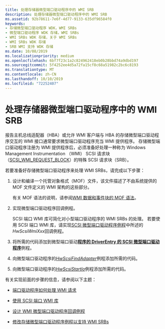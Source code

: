 ```yaml
---
title: 处理存储器微型端口驱动程序中的 WMI SRB
description: 处理存储器微型端口驱动程序中的 WMI SRB
ms.assetid: 92b78611-7e6f-4d77-9133-635df96584f0
keywords:
- 存储微型端口驱动程序 WDK，WMI SRBs
- 微型端口驱动程序 WDK 存储，WMI SRBs
- WMI SRBs WDK 存储，关于 WMI SRBs
- WMI SRBs WDK 存储
- SRB WMI 支持 WDK 存储
ms.date: 10/08/2019
ms.localizationpriority: medium
ms.openlocfilehash: 6bf7f23c1a2c824962418eb0b28bbd74a9dbd197
ms.sourcegitcommit: 5f4252ee4d5a72fa15cf8c68a51982c2bc6c8193
ms.translationtype: MT
ms.contentlocale: zh-CN
ms.lasthandoff: 10/10/2019
ms.locfileid: "72252407"
---
```

# <a name="handling-wmi-srbs-in-storage-miniport-drivers"></a>处理存储器微型端口驱动程序中的 WMI SRB

报告主机总线适配器（HBA）或允许 WMI 客户端与 HBA 的存储微型端口驱动程序交互的 WMI 接口通常要求微型端口驱动程序充当 WMI 提供程序。 存储微型端口驱动程序注册为 WMI 提供程序后，必须准备好处理一种称为 Windows Management Instrumentation （WMI） SCSI 请求块（[SCSI_WMI_REQUEST_BLOCK](https://docs.microsoft.com/windows-hardware/drivers/ddi/content/srb/ns-srb-_scsi_wmi_request_block)）的特殊 SCSI 请求块（SRB）。

若要准备好存储微型端口驱动程序来处理 WMI SRBs，请完成以下步骤：

1. 设计和编译一个托管对象格式（MOF）文件，该文件描述了不由系统提供的 MOF 文件定义的 WMI 架构的这些部分。

    有关 MOF 语法的说明，请参阅[WMI 数据和事件块的 MOF 语法](https://docs.microsoft.com/windows-hardware/drivers/kernel/mof-syntax-for-wmi-data-and-event-blocks)。

2. 实现微型端口驱动程序回调例程。

    SCSI 端口 WMI 库可简化对小型端口驱动程序的 WMI SRBs 的处理。 若要使用 SCSI 端口 WMI 库，请实现[SCSI 微型端口驱动程序例程](scsi-miniport-driver-routines.md)中所述的*HwScsiWmiXxx*回调例程。

3. 将所需的代码添加到微型端口驱动[**程序的 DriverEntry 的 SCSI 微型端口驱动程序**](driverentry-of-scsi-miniport-driver.md)例程。

4. 向微型端口驱动程序的[*HwScsiFindAdapter*](https://docs.microsoft.com/previous-versions/windows/hardware/drivers/ff557300(v=vs.85))例程添加所需的代码。

5. 向微型端口驱动程序的[*HwScsiStartIo*](https://docs.microsoft.com/previous-versions/windows/hardware/drivers/ff557323(v=vs.85))例程添加所需的代码。

有关实现前面的步骤的信息，请参阅以下主题：

- [端口驱动程序如何处理 WMI 请求](how-the-port-driver-processes-wmi-requests.md)

- [使用 SCSI 端口 WMI 库](using-the-scsi-port-wmi-library.md)

- [设计 WMI 微型端口驱动程序回调例程](designing-wmi-miniport-driver-callback-routines.md)

- [修改存储微型端口驱动程序例程以支持 WMI SRBs](modifying-storage-miniport-driver-routines-to-support-wmi-srbs.md)
